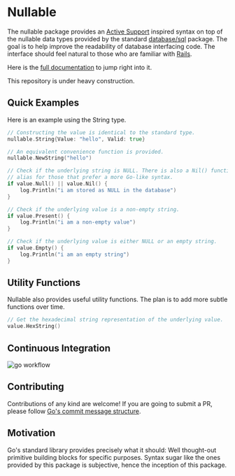 # Nullable

The nullable package provides an [Active Support](https://guides.rubyonrails.org/active_support_core_extensions.html)
inspired syntax on top of the nullable data types provided by the standard
[database/sql](https://github.com/golang/go/tree/master/src/database/sql) package.
The goal is to help improve the readability of database interfacing code.
The interface should feel natural to those who are familiar with [Rails](https://github.com/rails/rails).

Here is the [full documentation](https://pkg.go.dev/github.com/toru/nullable)
to jump right into it.

This repository is under heavy construction.

## Quick Examples

Here is an example using the String type.

```go
// Constructing the value is identical to the standard type.
nullable.String{Value: "hello", Valid: true}

// An equivalent convenience function is provided.
nullable.NewString("hello")

// Check if the underlying string is NULL. There is also a Nil() function
// alias for those that prefer a more Go-like syntax.
if value.Null() || value.Nil() {
    log.Println("i am stored as NULL in the database")
}

// Check if the underlying value is a non-empty string.
if value.Present() {
    log.Println("i am a non-empty value")
}

// Check if the underlying value is either NULL or an empty string.
if value.Empty() {
    log.Println("i am an empty string")
}
```

## Utility Functions

Nullable also provides useful utility functions. The plan is to add more
subtle functions over time.

```go
// Get the hexadecimal string representation of the underlying value.
value.HexString()
```

## Continuous Integration

![go workflow](https://github.com/toru/nullable/actions/workflows/go.yml/badge.svg)

## Contributing

Contributions of any kind are welcome! If you are going to submit a PR, please
follow [Go's commit message structure](https://github.com/golang/go/wiki/CommitMessage).

## Motivation

Go's standard library provides precisely what it should: Well thought-out
primitive building blocks for specific purposes. Syntax sugar like the ones
provided by this package is subjective, hence the inception of this package.
